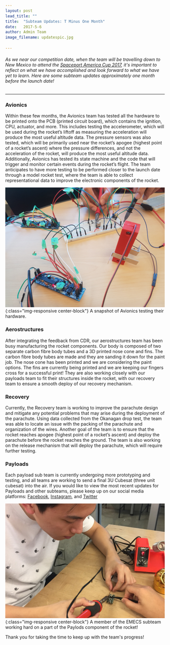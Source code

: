 ```yaml
---
layout: post
lead_title: ""
title:  "Subteam Updates: T Minus One Month"
date:   2017-5-6
author:	Admin Team
image_filename:	updatespic.jpg

---
```

<h6>As we near our competition date, when the team will be travelling down to New Mexico to attend the <a href = "http://www.soundingrocket.org/2017-irec.html" target="_blank">Spaceport America Cup 2017</a>, it's important to reflect on what we have accomplished and look forward to what we have yet to learn. Here are some subteam updates approximately one month before the launch date!</h6>

---

<h3>Avionics</h3>

 Within these few months, the Avionics team has tested all the hardware to be printed onto the PCB (printed circuit board), which contains the ignition, CPU, actuator, and more. This includes testing the accelerometer, which will be used during the rocket’s liftoff as measuring the acceleration will produce the most useful altitude data. The pressure sensors was also tested, which will be primarily used near the rocket’s apogee (highest point of a rocket’s ascent) where the pressure differences, and not the acceleration of the rocket, will produce the most useful altitude data. Additionally, Avionics has tested its state machine and the code that will trigger and monitor certain events during the rocket’s flight. The team anticipates to have more testing to be performed closer to the launch date through a model rocket test, where the team is able to collect representational data to improve the electronic components of the rocket. 


![photo](/images/blog/avionicsprogress.jpg){:class="img-responsive center-block"}
<span class="small">A snapshot of Avionics testing their hardware.</span>


<h3>Aerostructures</h3>

After integrating the feedback from CDR, our aerostructures team has been busy manufacturing the rocket components. Our body is composed of two separate carbon fibre body tubes and a 3D printed nose cone and fins. The carbon fibre body tubes are made and they are sanding it down for the paint job. The nose cone has been printed and we are considering the paint options. The fins are currently being printed and we are keeping our fingers cross for a successful print! They are also working closely with our payloads team to fit their structures inside the rocket, with our recovery team to ensure a smooth deploy of our recovery mechanism.

<h3>Recovery</h3>

Currently, the Recovery team is working to improve the parachute design and mitigate any potential problems that may arise during the deployment of the parachute. Using data collected from the Okanagan drop test, the team was able to locate an issue with the packing of the parachute and organization of the wires. Another goal of the team is to ensure that the rocket reaches apogee (highest point of a rocket’s ascent) and deploy the parachute before the rocket reaches the ground. The team is also working on the release mechanism that will deploy the parachute, which will require further testing.

<h3>Payloads</h3>

Each payload sub team is currently undergoing more prototyping and testing, and all teams are working to send a final 3U Cubesat (three unit cubesat) into the air. If you would like to view the most recent updates for Payloads and other subteams, please keep up on our social media platforms: <a href = "https://www.facebook.com/ubcrocket" target="_blank">Facebook</a>, <a href = "https://www.instagram.com/ubcrocket" target="_blank">Instagram</a>, and <a href = "https://www.twitter.com/ubcrocket" target="_blank">Twitter</a>

![photo](/images/blog/Payloads1.JPG){:class="img-responsive center-block"}
<span class="small">A member of the EMECS subteam working hard on a part of the Paylods component of the rocket!</span>


Thank you for taking the time to keep up with the team's progress!